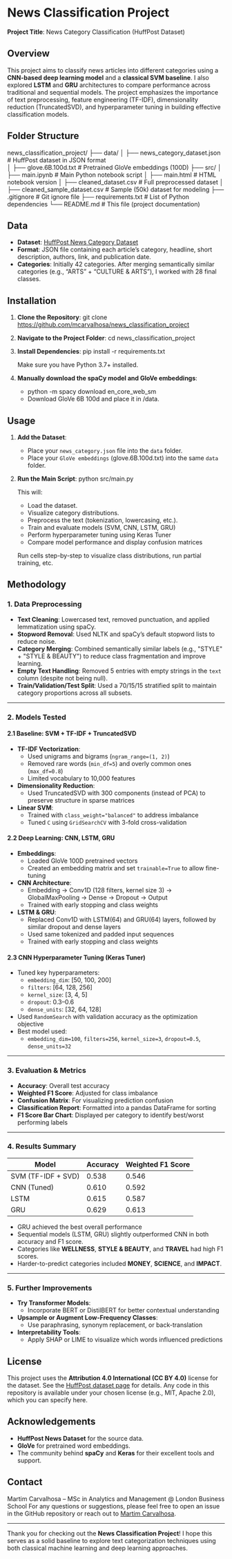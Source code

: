 # News Classification Project

**Project Title**: News Category Classification (HuffPost Dataset)

## Overview
This project aims to classify news articles into different categories using a **CNN-based deep learning model** and a **classical SVM baseline**. I also explored **LSTM** and **GRU** architectures to compare performance across traditional and sequential models. The project emphasizes the importance of text preprocessing, feature engineering (TF-IDF), dimensionality reduction (TruncatedSVD), and hyperparameter tuning in building effective classification models.

## Folder Structure

news_classification_project/
├── data/
│   ├── news_category_dataset.json     # HuffPost dataset in JSON format  
│   ├── glove.6B.100d.txt              # Pretrained GloVe embeddings (100D)
├── src/
│   ├── main.ipynb                     # Main Python notebook script
│   ├── main.html                      # HTML notebook version
│   ├── cleaned_dataset.csv            # Full preprocessed dataset
│   ├── cleaned_sample_dataset.csv     # Sample (50k) dataset for modeling
├── .gitignore                         # Git ignore file
├── requirements.txt                   # List of Python dependencies
└── README.md                          # This file (project documentation)


## Data
- **Dataset**: [HuffPost News Category Dataset](https://www.kaggle.com/datasets/rmisra/news-category-dataset)
- **Format**: JSON file containing each article’s category, headline, short description, authors, link, and publication date.
- **Categories**: Initially 42 categories. After merging semantically similar categories (e.g., “ARTS” + “CULTURE & ARTS”), I worked with 28 final classes.


## Installation
1. **Clone the Repository**:
   git clone https://github.com/mcarvalhosa/news_classification_project   

2. **Navigate to the Project Folder**:
   cd news_classification_project
   
3. **Install Dependencies**:
   pip install -r requirements.txt
   
   Make sure you have Python 3.7+ installed.
   
4. **Manually download the spaCy model and GloVe embeddings**:
   - python -m spacy download en_core_web_sm
   - Download GloVe 6B 100d and place it in /data.


## Usage

1. **Add the Dataset**:  
   - Place your `news_category.json` file into the `data` folder.
   - Place your `GloVe embeddings` (glove.6B.100d.txt) into the same `data` folder.

2. **Run the Main Script**:
    python src/main.py
   
   This will:
   - Load the dataset.
   - Visualize category distributions.
   - Preprocess the text (tokenization, lowercasing, etc.).
   - Train and evaluate models (SVM, CNN, LSTM, GRU)
   - Perform hyperparameter tuning using Keras Tuner
   - Compare model performance and display confusion matrices
   
   Run cells step-by-step to visualize class distributions, run partial training, etc.


## Methodology

### 1. Data Preprocessing

- **Text Cleaning**: Lowercased text, removed punctuation, and applied lemmatization using spaCy.
- **Stopword Removal**: Used NLTK and spaCy’s default stopword lists to reduce noise.
- **Category Merging**: Combined semantically similar labels (e.g., "STYLE" + "STYLE & BEAUTY") to reduce class fragmentation and improve learning.
- **Empty Text Handling**: Removed 5 entries with empty strings in the `text` column (despite not being null).
- **Train/Validation/Test Split**: Used a 70/15/15 stratified split to maintain category proportions across all subsets.

---

### 2. Models Tested

#### 2.1 Baseline: SVM + TF-IDF + TruncatedSVD

- **TF-IDF Vectorization**:
  - Used unigrams and bigrams (`ngram_range=(1, 2)`)
  - Removed rare words (`min_df=5`) and overly common ones (`max_df=0.8`)
  - Limited vocabulary to 10,000 features
- **Dimensionality Reduction**:
  - Used TruncatedSVD with 300 components (instead of PCA) to preserve structure in sparse matrices
- **Linear SVM**:
  - Trained with `class_weight="balanced"` to address imbalance
  - Tuned `C` using `GridSearchCV` with 3-fold cross-validation

#### 2.2 Deep Learning: CNN, LSTM, GRU

- **Embeddings**:
  - Loaded GloVe 100D pretrained vectors
  - Created an embedding matrix and set `trainable=True` to allow fine-tuning
- **CNN Architecture**:
  - Embedding → Conv1D (128 filters, kernel size 3) → GlobalMaxPooling → Dense → Dropout → Output
  - Trained with early stopping and class weights
- **LSTM & GRU**:
  - Replaced Conv1D with LSTM(64) and GRU(64) layers, followed by similar dropout and dense layers
  - Used same tokenized and padded input sequences
  - Trained with early stopping and class weights

#### 2.3 CNN Hyperparameter Tuning (Keras Tuner)

- Tuned key hyperparameters:
  - `embedding_dim`: [50, 100, 200]
  - `filters`: [64, 128, 256]
  - `kernel_size`: [3, 4, 5]
  - `dropout`: 0.3–0.6
  - `dense_units`: [32, 64, 128]
- Used `RandomSearch` with validation accuracy as the optimization objective
- Best model used:
  - `embedding_dim=100`, `filters=256`, `kernel_size=3`, `dropout=0.5`, `dense_units=32`

---

### 3. Evaluation & Metrics

- **Accuracy**: Overall test accuracy
- **Weighted F1 Score**: Adjusted for class imbalance
- **Confusion Matrix**: For visualizing prediction confusion
- **Classification Report**: Formatted into a pandas DataFrame for sorting
- **F1 Score Bar Chart**: Displayed per category to identify best/worst performing labels

---

### 4. Results Summary

| Model               | Accuracy | Weighted F1 Score |
|---------------------|----------|-------------------|
| SVM (TF-IDF + SVD)  | 0.538    | 0.546             |
| CNN (Tuned)         | 0.610    | 0.592             |
| LSTM                | 0.615    | 0.587             |
| GRU                 | 0.629    | 0.613             |


- GRU achieved the best overall performance
- Sequential models (LSTM, GRU) slightly outperformed CNN in both accuracy and F1 score.
- Categories like **WELLNESS**, **STYLE & BEAUTY**, and **TRAVEL** had high F1 scores.
- Harder-to-predict categories included **MONEY**, **SCIENCE**, and **IMPACT**.

---

### 5. Further Improvements

- **Try Transformer Models**:
  - Incorporate BERT or DistilBERT for better contextual understanding
- **Upsample or Augment Low-Frequency Classes**:
  - Use paraphrasing, synonym replacement, or back-translation
- **Interpretability Tools**:
  - Apply SHAP or LIME to visualize which words influenced predictions



## License
This project uses the **Attribution 4.0 International (CC BY 4.0)** license for the dataset. See the [HuffPost dataset page](https://www.kaggle.com/datasets/rmisra/news-category-dataset) for details. Any code in this repository is available under your chosen license (e.g., MIT, Apache 2.0), which you can specify here.

## Acknowledgements
- **HuffPost News Dataset** for the source data.
- **GloVe** for pretrained word embeddings.
- The community behind **spaCy** and **Keras** for their excellent tools and support.

## Contact
Martim Carvalhosa – MSc in Analytics and Management @ London Business School
For any questions or suggestions, please feel free to open an issue in the GitHub repository or reach out to [Martim Carvalhosa](mailto:mcarvalhosa.mam2025@london.edu). 

---

Thank you for checking out the **News Classification Project**! I hope this serves as a solid baseline to explore text categorization techniques using both classical machine learning and deep learning approaches.
